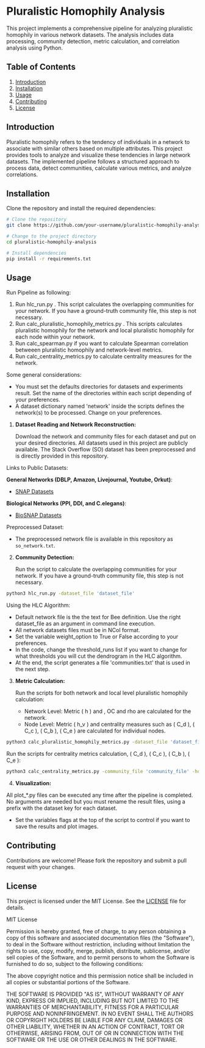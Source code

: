 # Pluralistic Homophily Analysis

This project implements a comprehensive pipeline for analyzing pluralistic homophily in various network datasets. The analysis includes data processing, community detection, metric calculation, and correlation analysis using Python.

## Table of Contents

1. [Introduction](#introduction)
2. [Installation](#installation)
3. [Usage](#usage)
4. [Contributing](#contributing)
5. [License](#license)

## Introduction

Pluralistic homophily refers to the tendency of individuals in a network to associate with similar others based on multiple attributes. This project provides tools to analyze and visualize these tendencies in large network datasets. The implemented pipeline follows a structured approach to process data, detect communities, calculate various metrics, and analyze correlations.

## Installation

Clone the repository and install the required dependencies:

```bash
# Clone the repository
git clone https://github.com/your-username/pluralistic-homophily-analysis.git

# Change to the project directory
cd pluralistic-homophily-analysis

# Install dependencies
pip install -r requirements.txt
```

## Usage

Run Pipeline as following:
1. Run hlc_run.py . This script calculates the overlapping communities for your network. If you have a ground-truth community file, this step is not necessary.
2. Run calc_pluralistic_homophily_metrics.py . This scripts calculates pluralistic homophily for the network and local pluralistic homophily for each node within your network.
3. Run calc_spearman.py if you want to calculate Spearman correlation betweeen pluralistic homophily and network-level metrics.
4. Run calc_centrality_metrics.py to calculate centrality measures for the network.

Some general considerations:

- You must set the defaults directories for datasets and experiments result. Set the name of the directories within each script depending of your preferences.
- A dataset dictionary named 'network' inside the scripts defines the network(s) to be processed. Change on your preferences.

1. **Dataset Reading and Network Reconstruction:**

   Download the network and community files for each dataset and put on your desired directories. All datasets used in this project are publicly available. The Stack Overflow (SO) dataset has been preprocessed and is directly provided in this repository.

Links to Public Datasets:

**General Networks (DBLP, Amazon, Livejournal, Youtube, Orkut)**: 
   - [SNAP Datasets](https://snap.stanford.edu/data/)

**Biological Networks (PPI, DDI, and C.elegans)**:
   - [BioSNAP Datasets](https://snap.stanford.edu/biodata/index.html)

Preprocessed Dataset:

   - The preprocessed network file is available in this repository as `so_network.txt`.

2. **Community Detection:**

   Run the script to calculate the overlapping communities for your network. If you have a ground-truth community file, this step is not necessary.

```bash
python3 hlc_run.py -dataset_file 'dataset_file'
```

   Using the HLC Algorithm:

   - Default network file is the the text for Bee definition. Use the right dataset_file as an argument in command line execution.
   - All network datasets files must be in NCol format.
   - Set the variable weight_option to True or False according to your preferences.
   - In the code, change the threshold_runs list if you want to change for what thresholds you will cut the dendrogram in the HLC algorithm.
   - At the end, the script generates a file 'communities.txt' that is used in the next step.

3. **Metric Calculation:**

   Run the scripts for both network and local level pluralistic homophily calculation:

   - Network Level: Metric \( h \) and , OC and rho are calculated for the network.
   - Node Level: Metric \( h_v \) and centrality measures such as \( C_d \),  \( C_c \),  \( C_b \), \( C_e \) are calculated for individual nodes.

```bash
python3 calc_pluralistic_homophily_metrics.py -dataset_file 'dataset_file'
```

   Run the scripts for centrality metrics calculation, \( C_d \),  \( C_c \),  \( C_b \), \( C_e \):

```bash
python3 calc_centrality_metrics.py -community_file 'community_file' -homophily_file 'homophily_file'
```

4. **Visualization:**

All plot_*.py files can be executed any time after the pipeline is completed. No arguments are needed but you must rename the result files, using a prefix with the dataset key for each dataset.

- Set the variables flags at the top of the script to control if you want to save the results and plot images.


##  Contributing

Contributions are welcome! Please fork the repository and submit a pull request with your changes.

## License

This project is licensed under the MIT License. See the [LICENSE](LICENSE) file for details.

MIT License

Permission is hereby granted, free of charge, to any person obtaining a copy of this software and associated documentation files (the "Software"), to deal in the Software without restriction, including without limitation the rights to use, copy, modify, merge, publish, distribute, sublicense, and/or sell copies of the Software, and to permit persons to whom the Software is furnished to do so, subject to the following conditions:

The above copyright notice and this permission notice shall be included in all copies or substantial portions of the Software.

THE SOFTWARE IS PROVIDED "AS IS", WITHOUT WARRANTY OF ANY KIND, EXPRESS OR IMPLIED, INCLUDING BUT NOT LIMITED TO THE WARRANTIES OF MERCHANTABILITY, FITNESS FOR A PARTICULAR PURPOSE AND NONINFRINGEMENT. IN NO EVENT SHALL THE AUTHORS OR COPYRIGHT HOLDERS BE LIABLE FOR ANY CLAIM, DAMAGES OR OTHER LIABILITY, WHETHER IN AN ACTION OF CONTRACT, TORT OR OTHERWISE, ARISING FROM, OUT OF OR IN CONNECTION WITH THE SOFTWARE OR THE USE OR OTHER DEALINGS IN THE SOFTWARE.

